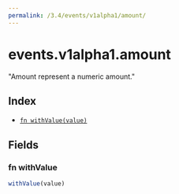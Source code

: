 ```yaml
---
permalink: /3.4/events/v1alpha1/amount/
---
```


# events.v1alpha1.amount

"Amount represent a numeric amount."

## Index

* [`fn withValue(value)`](#fn-withvalue)

## Fields

### fn withValue

```ts
withValue(value)
```

